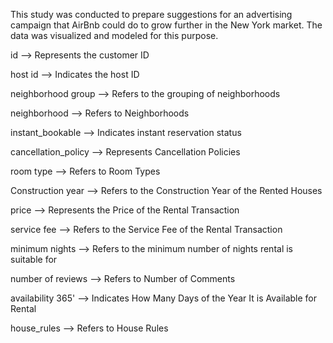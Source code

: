 This study was conducted to prepare suggestions for an advertising campaign that AirBnb could do to grow further in the New York market. The data was visualized and modeled for this purpose.

id --> Represents the customer ID

host id --> Indicates the host ID

neighborhood group --> Refers to the grouping of neighborhoods

neighborhood --> Refers to Neighborhoods

instant_bookable --> Indicates instant reservation status

cancellation_policy --> Represents Cancellation Policies

room type --> Refers to Room Types

Construction year --> Refers to the Construction Year of the Rented Houses

price --> Represents the Price of the Rental Transaction

service fee --> Refers to the Service Fee of the Rental Transaction

minimum nights --> Refers to the minimum number of nights rental is suitable for

number of reviews --> Refers to Number of Comments

availability 365' --> Indicates How Many Days of the Year It is Available for Rental

house_rules --> Refers to House Rules